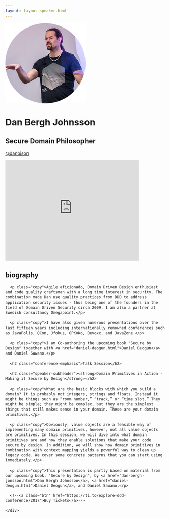 ```yaml
---
layout: layout-speaker.html
---
```


<div class="container section featured-speaker">
  <div class="row">
    <div class="col-xs-12 col-sm-2 img-container">
      <img class="speaker-page-img" src="../img/speakers/Dan-Bergh-Johnsson-ON.png" />
      </div>
    <div class="col-xs-12 col-sm-10 copy-container">
      <h1 class="speaker-header">Dan Bergh Johnsson</h1>
      <h2 class="speaker-subtitle">Secure Domain Philosopher</h2>
      <p class="copy"><a class="speaker-handle" href="https://twitter.com/@danbjson" target="_blank">@danbjson</a></p>
      <div class="video-responsive">
        <iframe width="420" height="315" src="http://www.youtube.com/embed/ogjOKlXHi08" frameborder="0" allowfullscreen></iframe>
      </div>
      <h2 class="speaker-subheader"><strong>biography</strong></h2>

      <p class="copy">Agile aficionado, Domain Driven Design enthusiast and code quality craftsman with a long time interest in security. The combination made Dan use quality practices from DDD to address application security issues - thus being one of the founders in the field of Domain Driven Security circa 2009. I am also a partner at Swedish consultancy Omegapoint.</p>

      <p class="copy">I have also given numerous presentations over the last fifteen years including internationally renowned conferences such as JavaPolis, QCon, Jfokus, OPKoKo, Devoxx, and JavaZone.</p>

      <p class="copy">I am Co-authoring the upcoming book "Secure by Design" together with <a href="daniel-deogun.html">Daniel Deogun</a> and Daniel Sawano.</p>

      <h2 class="conference-emphasis">Talk Session</h2>

      <h2 class="speaker-subheader"><strong>Domain Primitives in Action - Making it Secure by Design</strong></h2>

      <p class="copy">What are the basic blocks with which you build a domain? It is probably not integers, strings and floats. Instead it might be things such as “room number,” “track,” or “time slot.” They might be simple; they might be complex, but they are the simplest things that still makes sense in your domain. These are your domain primitives.</p>

      <p class="copy">Obviously, value objects are a feasible way of implementing many domain primitives, however, not all value objects are primitives. In this session, we will dive into what domain primitives are and how they enable solutions that make your code secure by design. In addition, we will show how domain primitives in combination with context mapping yields a powerful way to clean up legacy code. We cover some concrete patterns that you can start using immediately.</p>

      <p class="copy">This presentation is partly based on material from our upcoming book, "Secure by Design", by <a href="dan-bergh-jonsson.html">Dan Bergh Johnsson</a>, <a href="daniel-deogun.html">Daniel Deogun</a>, and Daniel Sawano.</p>

</p>

      <!--<a class="btn" href="https://ti.to/explore-ddd-conference/2017">Buy Tickets</a>-->

    </div>
</div>
</div>
